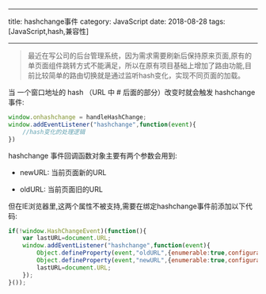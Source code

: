 -----

title: hashchange事件
category: JavaScript
date: 2018-08-28
tags: [JavaScript,hash,兼容性]

-----

> 最近在写公司的后台管理系统，因为需求需要刷新后保持原来页面,原有的单页面组件跳转方式不能满足，所以在原有项目基础上增加了路由功能,目前比较简单的路由切换就是通过监听hash变化，实现不同页面的加载。

当 一个窗口地址的 hash （URL 中 # 后面的部分）改变时就会触发 hashchange 事件:

```JavaScript
window.onhashchange = handleHashChange;
window.addEventListener("hashchange",function(event){
    //hash变化的处理逻辑
})
```

<!-- more -->

hashchange 事件回调函数对象主要有两个参数会用到:

- newURL: 当前页面新的URL

- oldURL: 当前页面旧的URL

但在IE浏览器里,这两个属性不被支持,需要在绑定hashchange事件前添加以下代码:

```JavaScript
if(!window.HashChangeEvent)(function(){
	var lastURL=document.URL;
	window.addEventListener("hashchange",function(event){
		Object.defineProperty(event,"oldURL",{enumerable:true,configurable:true,value:lastURL});
		Object.defineProperty(event,"newURL",{enumerable:true,configurable:true,value:document.URL});
		lastURL=document.URL;
	});
}());
```

